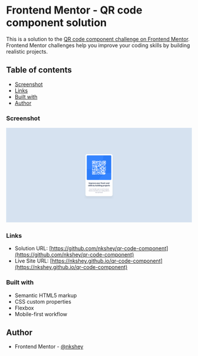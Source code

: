# Frontend Mentor - QR code component solution

This is a solution to the [QR code component challenge on Frontend Mentor](https://www.frontendmentor.io/challenges/qr-code-component-iux_sIO_H). Frontend Mentor challenges help you improve your coding skills by building realistic projects.

## Table of contents

-  [Screenshot](#screenshot)
-  [Links](#links)
-  [Built with](#built-with)
-  [Author](#author)

### Screenshot

![](./images/screenshot.png)

### Links

-  Solution URL: [https://github.com/nkshey/qr-code-component](https://github.com/nkshey/qr-code-component)
-  Live Site URL: [https://nkshey.github.io/qr-code-component](https://nkshey.github.io/qr-code-component)

### Built with

-  Semantic HTML5 markup
-  CSS custom properties
-  Flexbox
-  Mobile-first workflow

## Author

-  Frontend Mentor - [@nkshey](https://www.frontendmentor.io/profile/nkshey)

